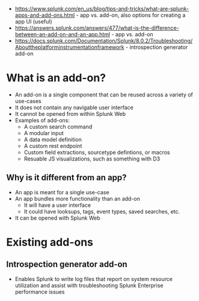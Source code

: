 - https://www.splunk.com/en_us/blog/tips-and-tricks/what-are-splunk-apps-and-add-ons.html - app vs. add-on, also options for creating a app UI (useful)
- https://answers.splunk.com/answers/477/what-is-the-difference-between-an-add-on-and-an-app.html - app vs. add-on
- https://docs.splunk.com/Documentation/Splunk/8.0.2/Troubleshooting/Abouttheplatforminstrumentationframework - introspection generator add-on
# What is an add-on?
- An add-on is a single component that can be reused across a variety of use-cases
- It does not contain any navigable user interface
- It cannot be opened from within Splunk Web
- Examples of add-ons:
  - A custom search command
  - A modular input
  - A data model definition
  - A custom rest endpoint
  - Custom field extractions, sourcetype defintions, or macros
  - Resuable JS visualizations, such as something with D3
## Why is it different from an app?
- An app is meant for a single use-case
- An app bundles more functionality than an add-on
  - It will have a user interface
  - It could have looksups, tags, event types, saved searches, etc.
- It can be opened with Splunk Web 
# Existing add-ons
## Introspection generator add-on
- Enables Splunk to write log files that report on system resource utilization and assist with troubleshooting Splunk Enterprise performance issues